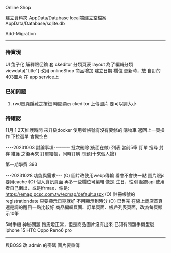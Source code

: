 Online Shop 

建立資料夾 AppData/Database
local端建立空檔案 AppData/Database/sqlite.db

Add-Migration

---

### 待實現
UI 兔子化
解釋跟促銷 套 ckeditor
分類頁表 layout 為了編輯分類
viewdata["title"] 改用 onlineShop 
商品增加 建立日期 欄位
更新時，放 自訂的 403圖片 在 app service上

### 已知問題
1. rwd首頁隱藏之按鈕
時間顯示
ckeditor 上傳圖片 要可以調大小

### 待確認
11月 1 2天維護時間 來升級docker
使用者帳號有沒有要修的
購物車 返回上一頁操作 下拉選單 會變空白

----20231003 討論事項--------
批次刪除(後面在做)
列表 當前5筆
訂單 搜尋 封存 維護 之後再來
訂單結帳，同時訂購 問題(十來個人搶)

第一期學費 393

---20231028 功能與需求---
(O) 圖片改使用webp傳輸 看會不會快一點
圖片跟js要用cache 
(O) 個人資訊頁面 再多一些欄位可編輯 像是 生日、性別
超商api 使用者自己倒出，或是ifrmae，像是: https://emap.pcsc.com.tw/ecmap/default.aspx
(O) 註冊帳號的registrationdate 只要顯示日期就好 不用顯示到時分
(O) 已售完 在線上商店首頁 還是調的醒目一點比較好
商品編輯頁面、訂單頁面、帳戶列表頁面，改為每頁顯示10筆

5吋手機 神秘問題 跑馬燈正常，但是商品圖片沒有出來
已知有問題手機型號
iphone 15
HTC 
Oppo Reno6 pro

---
與BOSS
改 admin 的密碼
圖片要重傳
